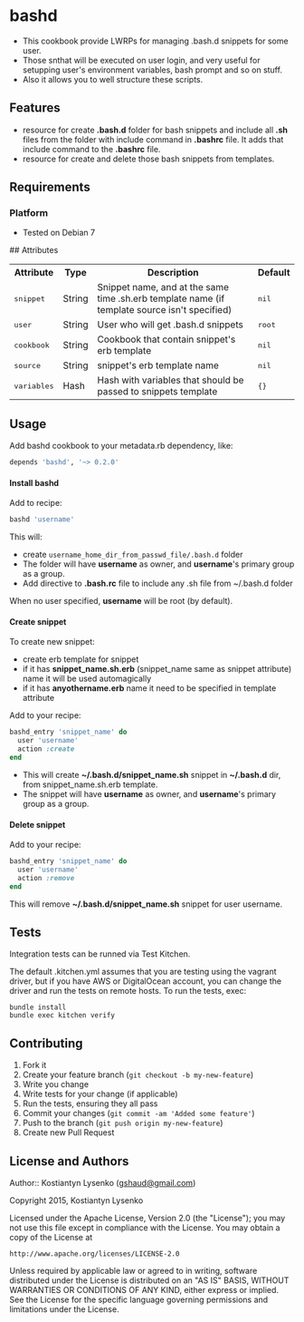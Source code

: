 # bashd

* This cookbook provide LWRPs for managing .bash.d snippets for some user.
* Those snthat will be executed on user login, and very useful for setupping user's environment variables, bash prompt and so on stuff.
* Also it allows you to well structure these scripts.

## Features

* resource for create **.bash.d** folder for bash snippets and include all **.sh** files from the folder with include command in **.bashrc** file. It adds that include command to the **.bashrc** file.
* resource for create and delete those bash snippets from templates.

## Requirements

### Platform

* Tested on Debian 7

<a name="attributes">
## Attributes
<table>
  <tr>
    <th>Attribute</th>
    <th>Type</th>
    <th>Description</th>
    <th>Default</th>
  </tr>
  <tr>
    <td><tt>snippet</tt></td>
    <td>String</td>
    <td>Snippet name, and at the same time .sh.erb template name (if template source isn't specified)</td>
    <td><tt>nil</tt></td>
  </tr>
  <tr>
    <td><tt>user</tt></td>
    <td>String</td>
    <td>User who will get .bash.d snippets</td>
    <td><tt>root</tt></td>
  </tr>
  <tr>
    <td><tt>cookbook</tt></td>
    <td>String</td>
    <td>Cookbook that contain snippet's erb template</td>
    <td><tt>nil</tt></td>
  </tr>
  <tr>
    <td><tt>source</tt></td>
    <td>String</td>
    <td>snippet's erb template name</td>
    <td><tt>nil</tt></td>
  </tr>
  <tr>
    <td><tt>variables</tt></td>
    <td>Hash</td>
    <td>Hash with variables that should be passed to snippets template</td>
    <td><tt>{}</tt></td>
  </tr>
</table>

## Usage
Add bashd cookbook to your metadata.rb dependency, like:

```ruby
depends 'bashd', '~> 0.2.0'
```

#### Install bashd
Add to recipe:

```ruby
bashd 'username'
```

This will:

* create `username_home_dir_from_passwd_file/.bash.d` folder
* The folder will have **username** as owner, and **username**'s primary group as a group.
* Add directive to **.bash.rc** file to include any .sh file from ~/.bash.d folder

When no user specified, **username** will be root (by default).
 
#### Create snippet
To create new snippet:

* create erb template for snippet
* if it has **snippet_name.sh.erb** (snippet_name same as snippet attribute) name it will be used automagically
* if it has **anyothername.erb** name it need to be specified in template attribute

Add to your recipe:

```ruby
bashd_entry 'snippet_name' do
  user 'username'
  action :create
end
```

* This will create **~/.bash.d/snippet_name.sh** snippet in **~/.bash.d** dir, from snippet_name.sh.erb template.
* The snippet will have **username** as owner, and **username**'s primary group as a group.

#### Delete snippet
Add to your recipe:

```ruby
bashd_entry 'snippet_name' do
  user 'username'
  action :remove
end
```

This will remove **~/.bash.d/snippet_name.sh** snippet for user username.

## Tests
Integration tests can be runned via Test Kitchen. 

The default .kitchen.yml assumes that you are testing using the vagrant driver, but if you have AWS or DigitalOcean account, you can change the driver and run the tests on remote hosts. To run the tests, exec:

    bundle install
    bundle exec kitchen verify

## Contributing
1. Fork it
2. Create your feature branch (`git checkout -b my-new-feature`)
3. Write you change
4. Write tests for your change (if applicable)
5. Run the tests, ensuring they all pass
6. Commit your changes (`git commit -am 'Added some feature'`)
7. Push to the branch (`git push origin my-new-feature`)
8. Create new Pull Request

License and Authors
-------------------
Author:: Kostiantyn Lysenko (<gshaud@gmail.com>)

Copyright 2015, Kostiantyn Lysenko

Licensed under the Apache License, Version 2.0 (the "License");
you may not use this file except in compliance with the License.
You may obtain a copy of the License at

    http://www.apache.org/licenses/LICENSE-2.0

Unless required by applicable law or agreed to in writing, software
distributed under the License is distributed on an "AS IS" BASIS,
WITHOUT WARRANTIES OR CONDITIONS OF ANY KIND, either express or implied.
See the License for the specific language governing permissions and
limitations under the License.